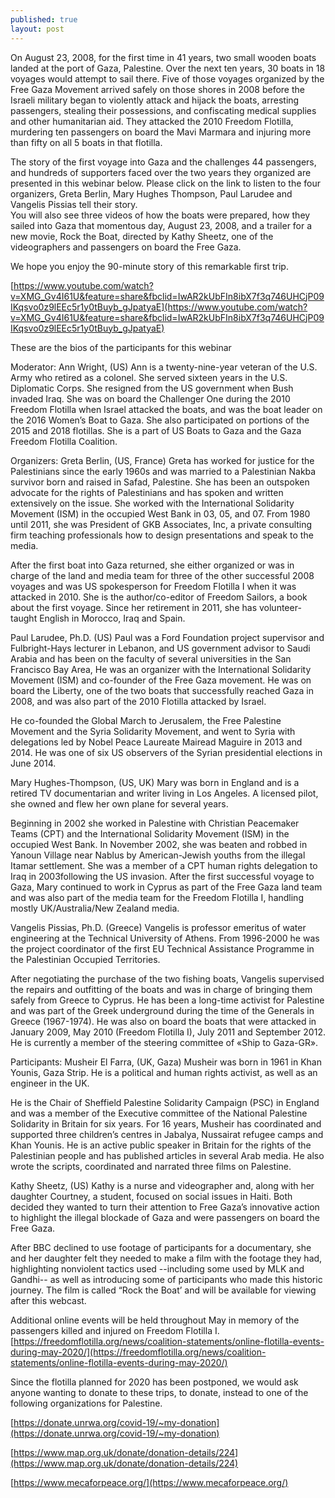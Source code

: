 ```yaml
---
published: true
layout: post
---
```

On August 23, 2008, for the first time in 41 years, two small wooden boats landed at the port of Gaza, Palestine. Over the next ten years, 30 boats in 18 voyages would attempt to sail there. Five of those voyages organized by the Free Gaza Movement arrived safely on those shores in 2008 before the Israeli military began to violently attack and hijack the boats, arresting passengers, stealing their possessions, and confiscating medical supplies and other humanitarian aid.  They attacked the 2010 Freedom Flotilla, murdering ten passengers on board the Mavi Marmara and injuring more than fifty on all 5 boats in that flotilla.

The story of the first voyage into Gaza and the challenges 44 passengers, and hundreds of supporters faced over the two years they organized are presented in this webinar below. Please click on the link to listen to the four organizers, Greta Berlin, Mary Hughes Thompson, Paul Larudee and Vangelis Pissias tell their story.   
You will also see three videos of how the boats were prepared, how they sailed into Gaza that momentous day, August 23, 2008, and a trailer for a new movie, Rock the Boat, directed by Kathy Sheetz, one of the videographers and passengers on board the Free Gaza.

We hope you enjoy the 90-minute story of this remarkable first trip. 

[https://www.youtube.com/watch?v=XMG_Gv4I61U&feature=share&fbclid=IwAR2kUbFIn8ibX7f3q746UHCjP09IKqsvo0z9lEEc5r1y0tBuyb_gJpatyaE](https://www.youtube.com/watch?v=XMG_Gv4I61U&feature=share&fbclid=IwAR2kUbFIn8ibX7f3q746UHCjP09IKqsvo0z9lEEc5r1y0tBuyb_gJpatyaE)

These are the bios of the participants for this webinar

Moderator: Ann Wright, (US) Ann is a twenty-nine-year veteran of the U.S. Army who retired as a colonel. She served sixteen years in the U.S. Diplomatic Corps. She resigned from the US government when Bush invaded Iraq.  She was on board the Challenger One during the 2010 Freedom Flotilla when Israel attacked the boats, and was the boat leader on the 2016 Women’s Boat to Gaza. She also participated on portions of the 2015 and 2018 flotillas. She is a part of US Boats to Gaza and the Gaza Freedom Flotilla Coalition.

Organizers: Greta Berlin, (US, France) Greta has worked for justice for the Palestinians since the early 1960s and was married to a Palestinian Nakba survivor born and raised in Safad, Palestine. She has been an outspoken advocate for the rights of Palestinians and has spoken and written extensively on the issue. She worked with the International Solidarity Movement (ISM) in the occupied West Bank in 03, 05, and 07. From 1980 until 2011, she was President of GKB Associates, Inc, a private consulting firm teaching professionals how to design presentations and speak to the media.
           
After the first boat into Gaza returned, she either organized or was in charge of the land and media team for three of the other successful 2008 voyages and was US spokesperson for Freedom Flotilla I when it was attacked in 2010. She is the author/co-editor of Freedom Sailors, a book about the first voyage. Since her retirement in 2011, she has volunteer-taught English in Morocco, Iraq and Spain.
 
Paul Larudee, Ph.D. (US) Paul was a Ford Foundation project supervisor and Fulbright-Hays lecturer in Lebanon, and US government advisor to Saudi Arabia and has been on the faculty of several universities in the San Francisco Bay Area, He was an organizer with the International Solidarity Movement (ISM) and co-founder of the Free Gaza movement.  He was on board the Liberty, one of the two boats that successfully reached Gaza in 2008, and was also part of the 2010 Flotilla attacked by Israel.  
            
He co-founded the Global March to Jerusalem, the Free Palestine Movement and the Syria Solidarity Movement, and went to Syria with delegations led by Nobel Peace Laureate Mairead Maguire in 2013 and 2014. He was one of six US observers of the Syrian presidential elections in June 2014. 
 
Mary Hughes-Thompson, (US, UK) Mary was born in England and is a retired TV documentarian and writer living in Los Angeles. A licensed pilot, she owned and flew her own plane for several years. 
           
Beginning in 2002 she worked in Palestine with Christian Peacemaker Teams (CPT) and the International Solidarity Movement (ISM) in the occupied West Bank. In November 2002, she was beaten and robbed in Yanoun Village near Nablus by American-Jewish youths from the illegal Itamar settlement.  She was a member of a CPT human rights delegation to Iraq in 2003following the US invasion.  After the first successful voyage to Gaza, Mary continued to work in Cyprus as part of the Free Gaza land team and was also part of the media team for the Freedom Flotilla I, handling mostly UK/Australia/New Zealand media.
 
Vangelis Pissias, Ph.D. (Greece) Vangelis is professor emeritus of water engineering at the Technical University of Athens. From 1996-2000 he was the project coordinator of the first EU Technical Assistance Programme in the Palestinian Occupied Territories.  
     
After negotiating the purchase of the two fishing boats, Vangelis supervised the repairs and outfitting of the boats   and was in charge of bringing them safely from Greece to Cyprus. He has been a long-time activist for Palestine and was part of the Greek underground during the time of the Generals in Greece (1967-1974). He was also on board the boats that were attacked in January 2009, May 2010 (Freedom Flotilla I), July 2011 and September 2012. He is currently a member of the steering committee of «Ship to Gaza-GR».

Participants: Musheir El Farra, (UK, Gaza) Musheir was born in 1961 in Khan Younis, Gaza Strip. He is a political and human rights activist, as well as an engineer in the UK.

He is the Chair of Sheffield Palestine Solidarity Campaign (PSC) in England and was a member of the Executive committee of the National Palestine Solidarity in Britain for six years. For 16 years, Musheir has coordinated and supported three children’s centres in Jabalya, Nussairat refugee camps and Khan Younis.  He is an active public speaker in Britain for the rights of the Palestinian people and has published articles in several Arab media.  He also wrote the scripts, coordinated and narrated three films on Palestine.
 
Kathy Sheetz, (US) Kathy is a nurse and videographer and, along with her daughter Courtney, a student, focused on social issues in Haiti.  Both decided they wanted to turn their attention to Free Gaza’s innovative action to highlight the illegal blockade of Gaza and were passengers on board the Free Gaza.  
            
After BBC declined to use footage of participants for a documentary,  she and her daughter felt they needed to make a film with the footage they had, highlighting nonviolent tactics used --including some used by MLK and Gandhi--  as well as introducing some of participants who made this historic journey. The film is called “Rock the Boat’ and will be available for viewing after this webcast.

Additional online events will be held throughout May in memory of the passengers killed and injured on Freedom Flotilla I. [https://freedomflotilla.org/news/coalition-statements/online-flotilla-events-during-may-2020/](https://freedomflotilla.org/news/coalition-statements/online-flotilla-events-during-may-2020/)

Since the flotilla planned for 2020 has been postponed, we would ask anyone wanting to donate to these trips, to donate, instead to one of the following organizations for Palestine.

[https://donate.unrwa.org/covid-19/~my-donation](https://donate.unrwa.org/covid-19/~my-donation)

[https://www.map.org.uk/donate/donation-details/224](https://www.map.org.uk/donate/donation-details/224)

[https://www.mecaforpeace.org/](https://www.mecaforpeace.org/)


 

